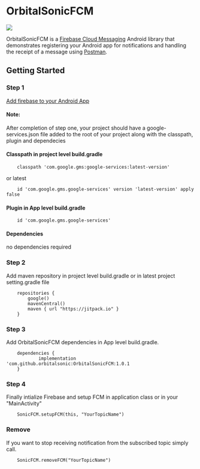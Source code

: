 # OrbitalSonicFCM
[![](https://jitpack.io/v/orbitalsonic/OrbitalSonicFCM.svg)](https://jitpack.io/#orbitalsonic/OrbitalSonicFCM)

OrbitalSonicFCM is a [Firebase Cloud Messaging](https://firebase.google.com/docs/cloud-messaging) Android library that demonstrates registering your Android app for notifications and handling the receipt of a message using [Postman](https://www.postman.com/).

## Getting Started

### Step 1

[Add firebase to your Android App](https://firebase.google.com/docs/android/setup)

#### Note: 
After completion of step one, your project should have a google-services.json file added to the root of your project along with the classpath, plugin and dependecies

#### Classpath in project level build.gradle
```
    classpath 'com.google.gms:google-services:latest-version'
```
or latest
```
    id 'com.google.gms.google-services' version 'latest-version' apply false
```
    
#### Plugin in App level build.gradle
```
    id 'com.google.gms.google-services'
```
#### Dependencies
no dependencies required

### Step 2

Add maven repository in project level build.gradle or in latest project setting.gradle file
```
    repositories {
        google()
        mavenCentral()
        maven { url "https://jitpack.io" }
    }
```  

### Step 3

Add OrbitalSonicFCM dependencies in App level build.gradle.
```
    dependencies {
            implementation 'com.github.orbitalsonic:OrbitalSonicFCM:1.0.1
    }
```  


### Step 4

Finally intialize Firebase and setup FCM in application class or in your "MainActivity"

```
    SonicFCM.setupFCM(this, "YourTopicName")
```


### Remove

If you want to stop receiving notification from the subscribed topic simply call.
```
    SonicFCM.removeFCM("YourTopicName")
```



